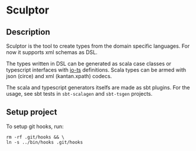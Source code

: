 Sculptor
========

Description
-----------

Sculptor is the tool to create types from the domain specific languages. For now it 
supports xml schemas as DSL.

The types written in DSL can be generated as scala case classes or typescript interfaces with
[io-ts](https://github.com/gcanti/io-ts) definitions. Scala types can be armed with json (circe)
and xml (kantan.xpath) codecs.

The scala and typescript generators itselfs are made as sbt plugins. For the usage, see sbt tests
in `sbt-scalagen` and `sbt-tsgen` projects.

Setup project
-------------

To setup git hooks, run:

```
rm -rf .git/hooks && \
ln -s ../bin/hooks .git/hooks
```
